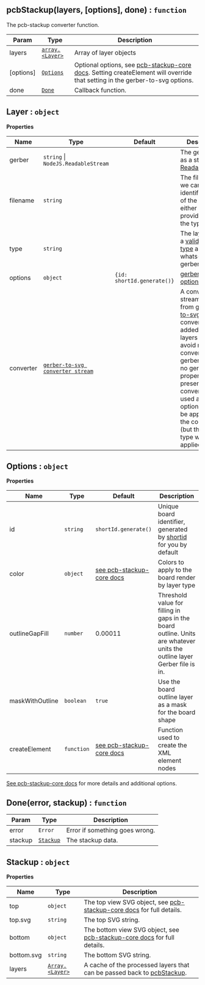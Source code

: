<a name="pcbStackup"></a>

## pcbStackup(layers, [options], done) : `function`
The pcb-stackup converter function.

| Param     | Type                      | Description                                                                                                                      |
| ---       | ---                       | ---                                                                                                                              |
| layers    | [`array.<Layer>`](#Layer) | Array of layer objects                                                                                                           |
| [options] | [`Options`](#Options)     | Optional options, see [pcb-stackup-core docs][1]. Setting createElement will override that setting in the gerber-to-svg options. |
| done      | [`Done`](#Done)           | Callback function.                                                                                                               |

<a name="Layer"></a>

## Layer : `object`
**Properties**

| Name      | Type                                    | Default                    | Description                                                                                                                                                                                                                                                                             |
| ---       | ---                                     | ---                        | ---                                                                                                                                                                                                                                                                                     |
| gerber    | `string` &#124; `NodeJS.ReadableStream` |                            | The gerber data as a string or [ReadableStream][2]                                                                                                                                                                                                                                      |
| filename  | `string`                                |                            | The filename so we can try and identify the type of the layer. You either have to provide this or the type.                                                                                                                                                                             |
| type      | `string`                                |                            | The layer type, a [valid layer type][3] as given by whats-that-gerber.                                                                                                                                                                                                                  |
| options   | `object`                                | `{id: shortId.generate()}` | [gerber-to-svg options][4]                                                                                                                                                                                                                                                              |
| converter | [`gerber-to-svg converter stream`][8]   |                            | A converter stream returned from [gerber-to-svg][4]. The converter is added in the layers cache to avoid re-converting gerbers. When no gerber property is present the converter is used and new options won't be applied to the conversion (but the layer type will still be applied). |

<a name="Options"></a>

## Options : `object`
**Properties**

| Name            | Type       | Default                        | Description                                                                                                             |
| ---             | ---        | ---                            | ---                                                                                                                     |
| id              | `string`   | `shortId.generate()`           | Unique board identifier, generated by [shortid][7] for you by default                                                   |
| color           | `object`   | [see pcb-stackup-core docs][1] | Colors to apply to the board render by layer type                                                                       |
| outlineGapFill  | `number`   | 0.00011                        | Threshold value for filling in gaps in the board outline. Units are whatever units the outline layer Gerber file is in. |
| maskWithOutline | `boolean`  | `true`                         | Use the board outline layer as a mask for the board shape                                                               |
| createElement   | `function` | [see pcb-stackup-core docs][1] | Function used to create the XML element nodes                                                                           |

[See pcb-stackup-core docs][1] for more details and additional options.

<a name="Done"></a>

## Done(error, stackup) : `function`

| Param   | Type                  | Description                    |
| ---     | ---                   | ---                            |
| error   | `Error`               | Error if something goes wrong. |
| stackup | [`Stackup`](#Stackup) | The stackup data.              |

<a name="Stackup"></a>

## Stackup : `object`
**Properties**

| Name       | Type                      | Description                                                                           |
| ---        | ---                       | ---                                                                                   |
| top        | `object`                  | The top view SVG object, see [pcb-stackup-core docs][5] for full details.             |
| top.svg    | `string`                  | The top SVG string.                                                                   |
| bottom     | `object`                  | The bottom view SVG object, see [pcb-stackup-core docs][6] for full details.          |
| bottom.svg | `string`                  | The bottom SVG string.                                                                |
| layers     | [`Array.<Layer>`](#Layer) | A cache of the processed layers that can be passed back to [pcbStackup](#pcbStackup). |

[1]: https://github.com/tracespace/pcb-stackup-core/blob/master/README.md#options
[2]: https://nodejs.org/api/stream.html#stream_readable_streams
[3]: https://github.com/tracespace/whats-that-gerber#layer-types-and-names
[4]: https://github.com/mcous/gerber-to-svg/blob/master/API.md#options
[5]: https://github.com/tracespace/pcb-stackup-core/blob/master/README.md#usage
[6]: https://github.com/tracespace/pcb-stackup-core/blob/master/README.md#usage
[7]: https://github.com/dylang/shortid
[8]: https://github.com/mcous/gerber-to-svg/blob/master/API.md#streaming-api
